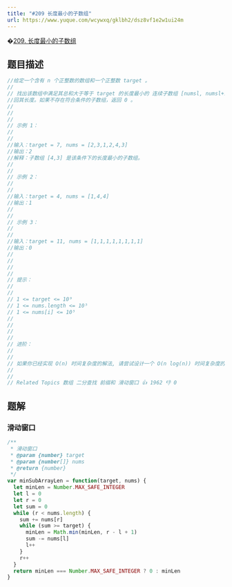 ```yaml
---
title: "#209 长度最小的子数组"
url: https://www.yuque.com/wcywxq/gklbh2/dsz8vf1e2w1ui24m
---
```


�[209. 长度最小的子数组](https://leetcode.cn/problems/minimum-size-subarray-sum) <a name="ACcf3"></a>

## 题目描述

```javascript
//给定一个含有 n 个正整数的数组和一个正整数 target 。 
//
// 找出该数组中满足其总和大于等于 target 的长度最小的 连续子数组 [numsl, numsl+1, ..., numsr-1, numsr] ，并返
//回其长度。如果不存在符合条件的子数组，返回 0 。 
//
// 
//
// 示例 1： 
//
// 
//输入：target = 7, nums = [2,3,1,2,4,3]
//输出：2
//解释：子数组 [4,3] 是该条件下的长度最小的子数组。
// 
//
// 示例 2： 
//
// 
//输入：target = 4, nums = [1,4,4]
//输出：1
// 
//
// 示例 3： 
//
// 
//输入：target = 11, nums = [1,1,1,1,1,1,1,1]
//输出：0
// 
//
// 
//
// 提示： 
//
// 
// 1 <= target <= 10⁹ 
// 1 <= nums.length <= 10⁵ 
// 1 <= nums[i] <= 10⁵ 
// 
//
// 
//
// 进阶： 
//
// 
// 如果你已经实现 O(n) 时间复杂度的解法, 请尝试设计一个 O(n log(n)) 时间复杂度的解法。 
// 
//
// Related Topics 数组 二分查找 前缀和 滑动窗口 👍 1962 👎 0
```

<a name="BRph9"></a>

## 题解

<a name="n2zCf"></a>

### 滑动窗口

```javascript
/**
 * 滑动窗口
 * @param {number} target
 * @param {number[]} nums
 * @return {number}
 */
var minSubArrayLen = function(target, nums) {
  let minLen = Number.MAX_SAFE_INTEGER
  let l = 0
  let r = 0
  let sum = 0
  while (r < nums.length) {
    sum += nums[r]
    while (sum >= target) {
      minLen = Math.min(minLen, r - l + 1)
      sum -= nums[l]
      l++
    }
    r++
  }
  return minLen === Number.MAX_SAFE_INTEGER ? 0 : minLen
}
```
